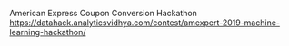 American Express Coupon Conversion Hackathon
https://datahack.analyticsvidhya.com/contest/amexpert-2019-machine-learning-hackathon/
